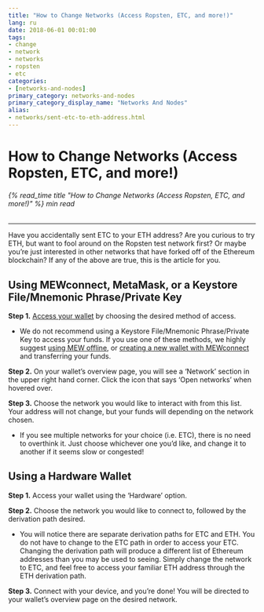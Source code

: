 ```yaml
---
title: "How to Change Networks (Access Ropsten, ETC, and more!)"
lang: ru
date: 2018-06-01 00:01:00
tags:
- change
- network
- networks
- ropsten
- etc
categories:
- [networks-and-nodes]
primary_category: networks-and-nodes
primary_category_display_name: "Networks And Nodes"
alias:
- networks/sent-etc-to-eth-address.html
---
```


# __How to Change Networks (Access Ropsten, ETC, and more!)__
###### {% read_time title "How to Change Networks (Access Ropsten, ETC, and more!)" %} min read
***

Have you accidentally sent ETC to your ETH address? Are you curious to try ETH, but want to fool around on the Ropsten test network first? Or maybe you’re just interested in other networks that have forked off of the Ethereum blockchain? If any of the above are true, this is the article for you.



## __Using MEWconnect, MetaMask, or a Keystore File/Mnemonic Phrase/Private Key__

**Step 1.** [Access your wallet][accessMEW] by choosing the desired method of access.

* We do not recommend using a Keystore File/Mnemonic Phrase/Private Key to access your funds. If you use one of these methods, we highly suggest [using MEW offline][offlineMEW], or [creating a new wallet with MEWconnect][createMEWconnect] and transferring your funds. 

**Step 2.** On your wallet’s overview page, you will see a ‘Network’ section in the upper right hand corner. Click the icon that says ‘Open networks’ when hovered over.

**Step 3.** Choose the network you would like to interact with from this list. Your address will not change, but your funds will depending on the network chosen. 
* If you see multiple networks for your choice (i.e. ETC), there is no need to overthink it. Just choose whichever one you’d like, and change it to another if it seems slow or congested! 



## __Using a Hardware Wallet__

**Step 1.** Access your wallet using the ‘Hardware’ option. 

**Step 2.** Choose the network you would like to connect to, followed by the derivation path desired.

* You will notice there are separate derivation paths for ETC and ETH. You do not have to change to the ETC path in order to access your ETC. Changing the derivation path will produce a different list of Ethereum addresses than you may be used to seeing. Simply change the network to ETC, and feel free to access your familiar ETH address through the ETH derivation path. 

**Step 3.** Connect with your device, and you’re done! You will be directed to your wallet’s overview page on the desired network.

[accessMEW]: /ru/getting-started/how-to-access-your-wallet/
[offlineMEW]: /ru/offline/offline-mew-looks-weird/
[createMEWconnect]: /ru/mewconnect-101-create/